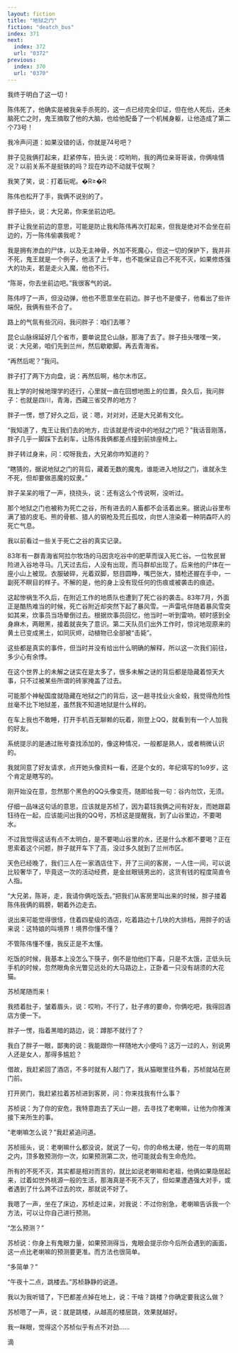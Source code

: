 ```yaml
---
layout: fiction
title: "地狱之门"
fiction: "deatch_bus"
index: 371
next:
  index: 372
  url: "0372"
previous:
  index: 370
  url: "0370"
---
```

我终于明白了这一切！

陈伟死了，他确实是被我亲手杀死的，这一点已经完全印证，但在他人死后，还未脑死亡之时，鬼王摘取了他的大脑，也给他配备了一个机械身躯，让他造成了第二个73号！

我冷声问道：如果没错的话，你就是74号吧？

胖子见我俩打起来，赶紧停车，扭头说：哎哟哟，我的两位亲哥哥诶，你俩啥情况？以前关系不是挺铁的吗？现在咋动不动就干仗啊？

我笑了笑，说：打着玩呢。�R≥�R

陈伟也松开了手，我俩不说别的了。

胖子扭头，说：大兄弟，你来坐前边吧。

胖子让我坐前边的意思，可能是防止我和陈伟再次打起来，但我是绝对不会坐在前边的，万一陈伟偷袭我呢？

我是拥有渗血的尸体，以及无主神骨，外加不死魔心，但这一切的保护下，我并非不死，鬼王就是一个例子，他活了上千年，也不能保证自己不死不灭，如果修炼强大的功夫，若是走火入魔，他也不行。

“陈哥，你去坐前边吧。”我很客气的说。

陈伟哼了一声，但没动弹，他也不愿意坐在前边。胖子也不是傻子，他看出了些许端倪，我俩有些不合了。

路上的气氛有些沉闷，我问胖子：咱们去哪？

昆仑山脉绵延好几个省市，要单说昆仑山脉，那海了去了。胖子扭头嘿嘿一笑，说：大兄弟，咱们先到兰州，然后歇歇脚。再去青海省。

“再然后呢？”我问。

胖子打了两下方向盘，说：再然后啊，格尔木市区。

我上学的时候地理学的还行，心里就一直在回想地图上的位置，良久后，我问胖子：也就是四川，青海，西藏三省交界的地方？

胖子一愣，想了好久之后，说：嗯，对对对，还是大兄弟有文化。

“我知道了，鬼王让我们去的地方，应该就是传说中的地狱之门吧？”我话音刚落，胖子几乎一脚踩下去刹车，让陈伟我俩都差点撞到前排座椅上。

胖子转过身来，问：哎呀我去，大兄弟你咋知道的？

“瞎猜的，据说地狱之门的背后，藏着无数的魔鬼，谁能进入地狱之门，谁就永生不死，但却要做恶魔的奴隶。”

胖子呆呆的哦了一声，挠挠头，说：还有这么个传说啊，没听过。

那个地狱之门也被称为死亡之谷，所有进去的人畜都不会活着出来。据说山谷里布满了狼的皮毛、熊的骨骸、猎人的钢枪及荒丘孤坟，向世人渲染着一种阴森吓人的死亡气息。

我以前看过一些关于死亡之谷的真实记录。

83年有一群青海省阿拉尔牧场的马因贪吃谷中的肥草而误入死亡谷。一位牧民冒险进入谷地寻马。几天过去后，人没有出现，而马群却出现了。后来他的尸体在一座小山上被现。衣服破碎，光着双脚，怒目圆睁，嘴巴张大，猎枪还握在手中，一副死不瞑目的样子。不解的是，他的身上没有现任何的伤痕或被袭击的痕迹。

这起惨祸生不久后，在附近工作的地质队也遭到了死亡谷的袭击。83年7月，外面正是酷热难当的时候，死亡谷附近却突然下起了暴风雪。一声雷吼伴随着暴风雪突如其来，炊事员当场晕倒过去。根据炊事员回忆，他当时一听到雷响，顿时感到全身麻木，两眼黑，接着就丧失了意识。第二天队员们出外工作时，惊诧地现原来的黄土已变成黑土，如同灰烬，动植物已全部被“击毙”。

这些都是真实的事件，但当时并没有给出什么明确的解释，所以这一次我们前往，多少心有余悸。

在这个世界上的未解之谜实在是太多了，很多未解之谜的背后都是隐藏着惊天大事，只不过被某些所谓的砖家掩盖了过去。

可能那个神秘国度就隐藏在地狱之门的背后，这一趟寻找业火金蛟，我觉得危险性丝毫不比下地狱差，虽然我不知道地狱是什么样的。

在车上我也不敢睡，打开手机百无聊赖的玩着，刚登上QQ，就看到有一个人加我的好友。

系统提示的是通过账号查找添加的，像这种情况，一般都是熟人，或者稍微认识的。

我就同意了好友请求，点开她头像资料一看，还是个女的，年纪填写的1o9岁，这个肯定是瞎写的。

刚开始没在意，忽然那个黑色的QQ头像变亮，随即给我一句：谷内勿饮，无须。

仔细一品味这句话的意思，应该就是苏桢了，因为葛钰我俩之间有好友，而她跟葛钰待在一起，应该能问出我的QQ号，苏桢这是提醒我，到了山谷里边，不要喝水。

不过我觉得这话有点不太明白，是不要喝山谷里的水，还是什么水都不要喝？正在思索着这个问题，胖子就开车下了高，没过多久就到了兰州市区。

天色已经晚了，我们三人在一家酒店住下，开了三间的客房，一人住一间，可以说比较奢华了，毕竟这一次的活动经费，是金丝眼镜男出的，这货有钱的程度简直令人指。

“大兄弟，陈哥，走，我请你俩吃饭去。”把我们从客房里叫出来的时候，胖子搂着陈伟我俩的肩膀，朝着外边走去。

说出来可能觉得很怪，住着四星级的酒店，吃着路边十几块的大排档，用胖子的话来说：这特娘的叫境界！境界你懂不懂？

不管陈伟懂不懂，我反正是不太懂。

吃饭的时候，我基本上没怎么下筷子，倒不是怕他们下毒，只是不太饿，正低头玩手机的时候，忽然眼角余光瞥见远处的大马路边上，正卧着一只没有胡须的大花猫。

苏桢尾随而来！

我捂着肚子，皱着眉头，说：哎哟，不行了，肚子疼的要命，你俩吃吧，我得回酒店方便一下。

胖子一愣，指着黑暗的路边，说：蹲那不就行了？

我白了胖子一眼，鄙夷的说：我能跟你一样随地大小便吗？这万一过的人，别说男人还是女人，那得多尴尬？

借故，我赶紧回了酒店，不多时就有人敲门了，我从猫眼里往外看，苏桢就站在房门前。

打开房门，我赶紧拉着苏桢进到客房，问：你来找我有什么事？

苏桢说：为了你的安危，我特意跑去了天山一趟，去寻找了老喇嘛，让他为你推演接下来所生的事。

“老喇嘛怎么说？”我赶紧追问道。

苏桢摇头，说：老喇嘛什么都没说，就说了一句，你的命格太硬，他在一年的周期之内，顶多敢预测你一次，如果预测第二次，他可能就会有生命危险。

所有的不死不灭，其实都是相对而言的，就比如说老喇嘛和老祖，他俩如果隐居起来，过着如世外桃源一般的生活，那海真是不死不灭了，但如果遭遇强大对手，或者遇到了什么跨不过去的坎，那就说不好了。

我嗯了一声，坐在了床边，苏桢走过来，对我说：不过你别急，老喇嘛告诉我一个方法，可以让你自己进行预测。

“怎么预测？”

苏桢说：你身上有鬼眼力量，如果预测得当，鬼眼会提示你今后所会遇到的画面，这一点比老喇嘛的预测要更准。而方法也很简单。

“多简单？”

“午夜十二点，跳楼去。”苏桢静静的说道。

我以为我听错了，下巴都差点掉在地上，说：干啥？跳楼？你确定要我这么做？

苏桢嗯了一声，说：就是跳楼，从越高的楼层跳，效果就越好。

我一眯眼，觉得这个苏桢似乎有点不对劲……



滴